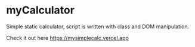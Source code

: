 # myCalculator

Simple static calculator, script is written with class and DOM manipulation.

Check it out here https://mysimplecalc.vercel.app
